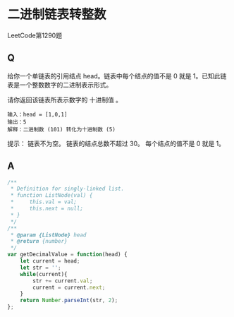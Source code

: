 # 二进制链表转整数
LeetCode第1290题

## Q
给你一个单链表的引用结点 head。链表中每个结点的值不是 0 就是 1。已知此链表是一个整数数字的二进制表示形式。

请你返回该链表所表示数字的 十进制值 。

```
输入：head = [1,0,1]
输出：5
解释：二进制数 (101) 转化为十进制数 (5)
```

提示：
链表不为空。
链表的结点总数不超过 30。
每个结点的值不是 0 就是 1。

## A
``` javascript
/**
 * Definition for singly-linked list.
 * function ListNode(val) {
 *     this.val = val;
 *     this.next = null;
 * }
 */
/**
 * @param {ListNode} head
 * @return {number}
 */
var getDecimalValue = function(head) {
    let current = head;
    let str = '';
    while(current){
        str += current.val;
        current = current.next;
    }
    return Number.parseInt(str, 2);
};
```
